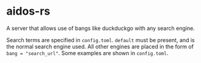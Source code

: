 # aidos-rs

A server that allows use of bangs like duckduckgo with any search engine.

Search terms are specified in `config.toml`. `default` must be present, and
is the normal search engine used. All other engines are placed in the form
of `bang = "search_url"`. Some examples are shown in `config.toml`.
